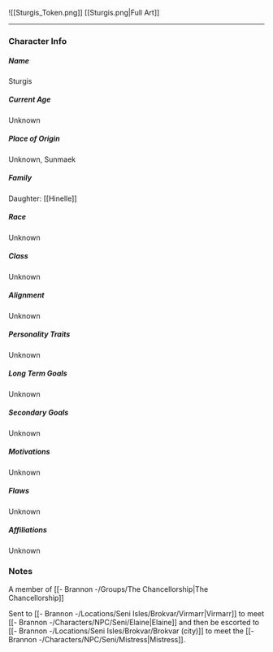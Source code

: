 ![[Sturgis_Token.png]]
[[Sturgis.png|Full Art]]

---
### Character Info

##### Name 
Sturgis

##### Current Age
Unknown

##### Place of Origin
Unknown, Sunmaek

##### Family
Daughter: [[Hinelle]]

##### Race
Unknown

##### Class
Unknown

##### Alignment
Unknown

##### Personality Traits
Unknown

##### Long Term Goals
Unknown

##### Secondary Goals
Unknown

##### Motivations
Unknown

##### Flaws
Unknown

##### Affiliations
Unknown

### Notes
A member of [[- Brannon -/Groups/The Chancellorship|The Chancellorship]]

Sent to [[- Brannon -/Locations/Seni Isles/Brokvar/Virmarr|Virmarr]] to meet [[- Brannon -/Characters/NPC/Seni/Elaine|Elaine]] and then be escorted to [[- Brannon -/Locations/Seni Isles/Brokvar/Brokvar (city)]] to meet the [[- Brannon -/Characters/NPC/Seni/Mistress|Mistress]].




